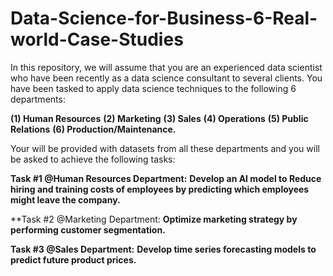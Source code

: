 # Data-Science-for-Business-6-Real-world-Case-Studies

In this repository, we will assume that you are an experienced data scientist who have been recently as a data science consultant to several clients. You have been tasked to apply data science techniques to the following 6 departments: 

**(1) Human Resources**
**(2) Marketing**
**(3) Sales**
**(4) Operations**
**(5) Public Relations**
**(6) Production/Maintenance.**

Your will be provided with datasets from all these departments and you will be asked to achieve the following tasks:


**Task #1 @Human Resources Department:** 
**Develop an AI model to Reduce hiring and training costs of employees by predicting which employees might leave the company.**

**Task #2 @Marketing Department: 
**Optimize marketing strategy by performing customer segmentation.**

**Task #3 @Sales Department:** 
**Develop time series forecasting models to predict future product prices.**
